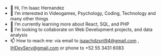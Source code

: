 - 👋 Hi, I’m Isaac Hernandez
- 👀 I’m interested in Videogames, Psychology, Coding, Technology and many other things
- 🌱 I’m currently learning more about React, SQL, and PHP
- 💞️ I’m looking to collaborate on Web Development projects, and data analysis
- 📫 How to reach me: via email to isaachdzsnt94@gmail.com , IHDevServ@gmail.com or phone to +52 55 3431 6083

<!---
IsaacHdzSnt/IsaacHdzSnt is a ✨ special ✨ repository because its `README.md` (this file) appears on your GitHub profile.
You can click the Preview link to take a look at your changes.
--->
